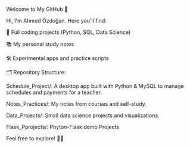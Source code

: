 Welcome to My GitHub 🚀

Hi, I'm Ahmed Özdoğan.
Here you'll find:

📁 Full coding projects (Python, SQL, Data Science)

📚 My personal study notes

🛠️ Experimental apps and practice scripts

🗂️ Repository Structure:

  Schedule_Project/: A desktop app built with Python & MySQL to manage schedules and payments for a teacher.

  Notes_Practices/: My notes from courses and self-study.

  Data_Projects/: Small data science projects and visualizations.

  Flask_Pprojects/: Phyton-Flask demo Projects

Feel free to explore! 👨‍💻
